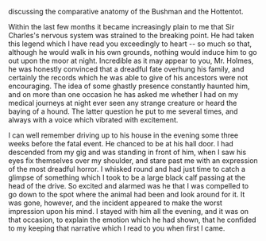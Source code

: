 discussing the comparative anatomy of the Bushman and the Hottentot.

Within the last few months it became increasingly plain to me that Sir
Charles's nervous system was strained to the breaking point. He had
taken this legend which I have read you exceedingly to heart -- so much
so that, although he would walk in his own grounds, nothing would induce
him to go out upon the moor at night. Incredible as it may appear to
you, Mr. Holmes, he was honestly convinced that a dreadful fate overhung
his family, and certainly the records which he was able to give of his
ancestors were not encouraging. The idea of some ghastly presence
constantly haunted him, and on more than one occasion he has asked me
whether I had on my medical journeys at night ever seen any strange
creature or heard the baying of a hound. The latter question he put to
me several times, and always with a voice which vibrated with
excitement.

I can well remember driving up to his house in the evening some three
weeks before the fatal event. He chanced to be at his hall door. I had
descended from my gig and was standing in front of him, when I saw his
eyes fix themselves over my shoulder, and stare past me with an
expression of the most dreadful horror. I whisked round and had just
time to catch a glimpse of something which I took to be a large black
calf passing at the head of the drive. So excited and alarmed was he
that I was compelled to go down to the spot where the animal had been
and look around for it. It was gone, however, and the incident appeared
to make the worst impression upon his mind. I stayed with him all the
evening, and it was on that occasion, to explain the emotion which he
had shown, that he confided to my keeping that narrative which I read to
you when first I came.
